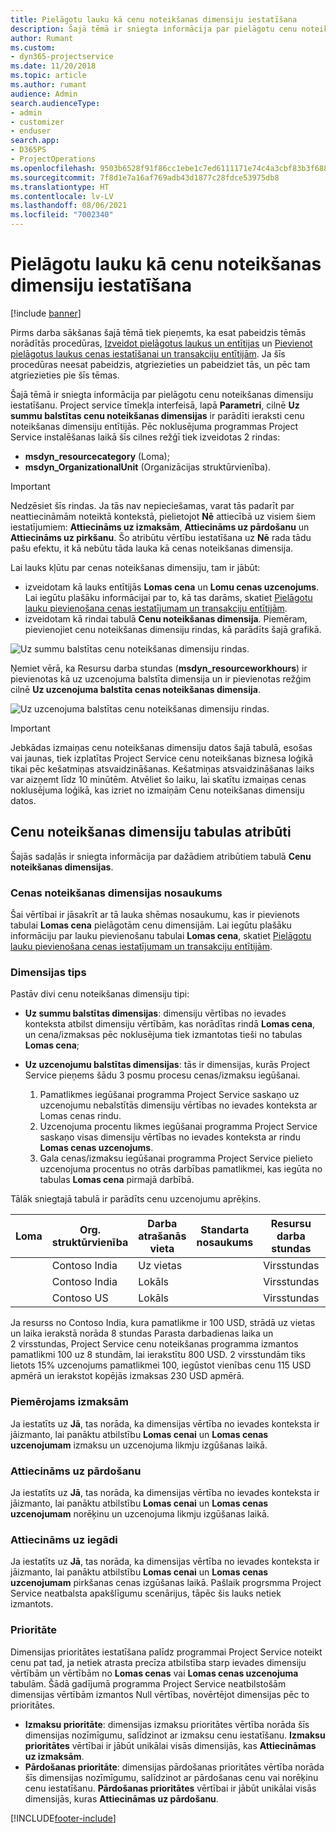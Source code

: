 ```yaml
---
title: Pielāgotu lauku kā cenu noteikšanas dimensiju iestatīšana
description: Šajā tēmā ir sniegta informācija par pielāgotu cenu noteikšanas dimensiju iestatīšanu.
author: Rumant
ms.custom:
- dyn365-projectservice
ms.date: 11/20/2018
ms.topic: article
ms.author: rumant
audience: Admin
search.audienceType:
- admin
- customizer
- enduser
search.app:
- D365PS
- ProjectOperations
ms.openlocfilehash: 9503b6528f91f86cc1ebe1c7ed6111171e74c4a3cbf83b3f68810c3ee5efdd28
ms.sourcegitcommit: 7f8d1e7a16af769adb43d1877c28fdce53975db8
ms.translationtype: HT
ms.contentlocale: lv-LV
ms.lasthandoff: 08/06/2021
ms.locfileid: "7002340"
---
```

# <a name="setting-up-custom-fields-as-pricing-dimensions"></a>Pielāgotu lauku kā cenu noteikšanas dimensiju iestatīšana 

[!include [banner](../includes/psa-now-project-operations.md)]

Pirms darba sākšanas šajā tēmā tiek pieņemts, ka esat pabeidzis tēmās norādītās procedūras, [Izveidot pielāgotus laukus un entītijas](create-custom-fields-entities.md) un [Pievienot pielāgotus laukus cenas iestatīšanai un transakciju entītijām](field-references.md). Ja šīs procedūras neesat pabeidzis, atgriezieties un pabeidziet tās, un pēc tam atgriezieties pie šīs tēmas. 

Šajā tēmā ir sniegta informācija par pielāgotu cenu noteikšanas dimensiju iestatīšanu. Project service tīmekļa interfeisā, lapā **Parametri**, cilnē **Uz summu balstītas cenu noteikšanas dimensijas** ir parādīti ieraksti cenu noteikšanas dimensiju entītijās. Pēc noklusējuma programmas Project Service instalēšanas laikā šīs cilnes režģī tiek izveidotas 2 rindas:

- **msdyn_resourcecategory** (Loma);
- **msdyn_OrganizationalUnit** (Organizācijas struktūrvienība).

> [!IMPORTANT]
> Nedzēsiet šīs rindas. Ja tās nav nepieciešamas, varat tās padarīt par neattiecināmām noteiktā kontekstā, pielietojot **Nē** attiecībā uz visiem šiem iestatījumiem: **Attiecināms uz izmaksām**, **Attiecināms uz pārdošanu** un **Attiecināms uz pirkšanu**. Šo atribūtu vērtību iestatīšana uz **Nē** rada tādu pašu efektu, it kā nebūtu tāda lauka kā cenas noteikšanas dimensija.

Lai lauks kļūtu par cenas noteikšanas dimensiju, tam ir jābūt:

- izveidotam kā lauks entītijās **Lomas cena** un **Lomu cenas uzcenojums**. Lai iegūtu plašāku informācijai par to, kā tas darāms, skatiet [Pielāgotu lauku pievienošana cenas iestatījumam un transakciju entītijām](field-references.md).
- izveidotam kā rindai tabulā **Cenu noteikšanas dimensija**. Piemēram, pievienojiet cenu noteikšanas dimensiju rindas, kā parādīts šajā grafikā. 

![Uz summu balstītas cenu noteikšanas dimensiju rindas.](media/Amt-based-PD.png)

Ņemiet vērā, ka Resursu darba stundas (**msdyn_resourceworkhours**) ir pievienotas kā uz uzcenojuma balstīta dimensija un ir pievienotas režģim cilnē **Uz uzcenojuma balstīta cenas noteikšanas dimensija**.

![Uz uzcenojuma balstītas cenu noteikšanas dimensiju rindas.](media/Markup-based-PD.png)

> [!IMPORTANT]
> Jebkādas izmaiņas cenu noteikšanas dimensiju datos šajā tabulā, esošas vai jaunas, tiek izplatītas Project Service cenu noteikšanas biznesa loģikā tikai pēc kešatmiņas atsvaidzināšanas. Kešatmiņas atsvaidzināšanas laiks var aizņemt līdz 10 minūtēm. Atvēliet šo laiku, lai skatītu izmaiņas cenas noklusējuma loģikā, kas izriet no izmaiņām Cenu noteikšanas dimensiju datos.


## <a name="attributes-of-the-pricing-dimensions-table"></a>Cenu noteikšanas dimensiju tabulas atribūti
Šajās sadaļās ir sniegta informācija par dažādiem atribūtiem tabulā **Cenu noteikšanas dimensijas**.

### <a name="pricing-dimension-name"></a>Cenas noteikšanas dimensijas nosaukums
Šai vērtībai ir jāsakrīt ar tā lauka shēmas nosaukumu, kas ir pievienots tabulai **Lomas cena** pielāgotām cenu dimensijām. Lai iegūtu plašāku informāciju par lauku pievienošanu tabulai **Lomas cena**, skatiet [Pielāgotu lauku pievienošana cenas iestatījumam un transakciju entītijām](field-references.md).

### <a name="type-of-dimension"></a>Dimensijas tips
Pastāv divi cenu noteikšanas dimensiju tipi:
  
  - **Uz summu balstītas dimensijas**: dimensiju vērtības no ievades konteksta atbilst dimensiju vērtībām, kas norādītas rindā **Lomas cena**, un cena/izmaksas pēc noklusējuma tiek izmantotas tieši no tabulas **Lomas cena**;
  - **Uz uzcenojumu balstītas dimensijas**: tās ir dimensijas, kurās Project Service pieņems šādu 3 posmu procesu cenas/izmaksu iegūšanai.
 
    1. Pamatlikmes iegūšanai programma Project Service saskaņo uz uzcenojumu nebalstītās dimensiju vērtības no ievades konteksta ar Lomas cenas rindu.
    2. Uzcenojuma procentu likmes iegūšanai programma Project Service saskaņo visas dimensiju vērtības no ievades konteksta ar rindu **Lomas cenas uzcenojums**.
    3. Gala cenas/izmaksu iegūšanai programma Project Service pielieto uzcenojuma procentus no otrās darbības pamatlikmei, kas iegūta no tabulas **Lomas cena** pirmajā darbībā.
   
   Tālāk sniegtajā tabulā ir parādīts cenu uzcenojumu aprēķins.
  
| Loma        | Org. struktūrvienība    |Darba atrašanās vieta      |Standarta nosaukums      |Resursu darba stundas      |  Atzīmēt|
| ------------|-------------|-------------------|--------------------|-------------------------|--------:|
|             | Contoso India|Uz vietas            |                    |Virsstundas                 |15     |
|             | Contoso India|Lokāls             |                    |Virsstundas                 |10     |
|             | Contoso US   |Lokāls             |                    |Virsstundas                 |20     |


Ja resurss no Contoso India, kura pamatlikme ir 100 USD, strādā uz vietas un laika ierakstā norāda 8 stundas Parasta darbadienas laika un 2 virsstundas, Project Service cenu noteikšanas programma izmantos pamatlikmi 100 uz 8 stundām, lai ierakstītu 800 USD. 2 virsstundām tiks lietots 15% uzcenojums pamatlikmei 100, iegūstot vienības cenu 115 USD apmērā un ierakstot kopējās izmaksas 230 USD apmērā.

### <a name="applicable-to-cost"></a>Piemērojams izmaksām 
Ja iestatīts uz **Jā**, tas norāda, ka dimensijas vērtība no ievades konteksta ir jāizmanto, lai panāktu atbilstību **Lomas cenai** un **Lomas cenas uzcenojumam** izmaksu un uzcenojuma likmju izgūšanas laikā.

### <a name="applicable-to-sales"></a>Attiecināms uz pārdošanu
Ja iestatīts uz **Jā**, tas norāda, ka dimensijas vērtība no ievades konteksta ir jāizmanto, lai panāktu atbilstību **Lomas cenai** un **Lomas cenas uzcenojumam** norēķinu un uzcenojuma likmju izgūšanas laikā.

### <a name="applicable-to-purchase"></a>Attiecināms uz iegādi
Ja iestatīts uz **Jā**, tas norāda, ka dimensijas vērtība no ievades konteksta ir jāizmanto, lai panāktu atbilstību **Lomas cenai** un **Lomas cenas uzcenojumam** pirkšanas cenas izgūšanas laikā. Pašlaik progrsmma Project Service neatbalsta apakšlīgumu scenārijus, tāpēc šis lauks netiek izmantots. 

### <a name="priority"></a>Prioritāte
Dimensijas prioritātes iestatīšana palīdz programmai Project Service noteikt cenu pat tad, ja netiek atrasta precīza atbilstība starp ievades dimensiju vērtībām un vērtībām no **Lomas cenas** vai **Lomas cenas uzcenojuma** tabulām. Šādā gadījumā programma Project Service neatbilstošām dimensijas vērtībām izmantos Null vērtības, novērtējot dimensijas pēc to prioritātes.

- **Izmaksu prioritāte**: dimensijas izmaksu prioritātes vērtība norāda šīs dimensijas nozīmīgumu, salīdzinot ar izmaksu cenu iestatīšanu. **Izmaksu prioritātes** vērtībai ir jābūt unikālai visās dimensijās, kas **Attiecināmas uz izmaksām**.
- **Pārdošanas prioritāte**: dimensijas pārdošanas prioritātes vērtība norāda šīs dimensijas nozīmīgumu, salīdzinot ar pārdošanas cenu vai norēķinu cenu iestatīšanu. **Pārdošanas prioritātes** vērtībai ir jābūt unikālai visās dimensijās, kuras **Attiecināmas uz pārdošanu**.


[!INCLUDE[footer-include](../includes/footer-banner.md)]